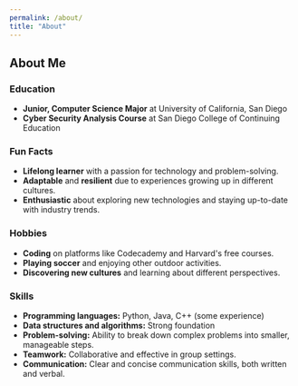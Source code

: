 ```yaml
---
permalink: /about/
title: "About"
---
```

## About Me

### Education

* **Junior, Computer Science Major** at University of California, San Diego
* **Cyber Security Analysis Course** at San Diego College of Continuing Education

### Fun Facts

* **Lifelong learner** with a passion for technology and problem-solving.
* **Adaptable** and **resilient** due to experiences growing up in different cultures.
* **Enthusiastic** about exploring new technologies and staying up-to-date with industry trends.

### Hobbies

* **Coding** on platforms like Codecademy and Harvard's free courses.
* **Playing soccer** and enjoying other outdoor activities.
* **Discovering new cultures** and learning about different perspectives.

### Skills

* **Programming languages:** Python, Java, C++ (some experience)
* **Data structures and algorithms:** Strong foundation
* **Problem-solving:** Ability to break down complex problems into smaller, manageable steps.
* **Teamwork:** Collaborative and effective in group settings.
* **Communication:** Clear and concise communication skills, both written and verbal.